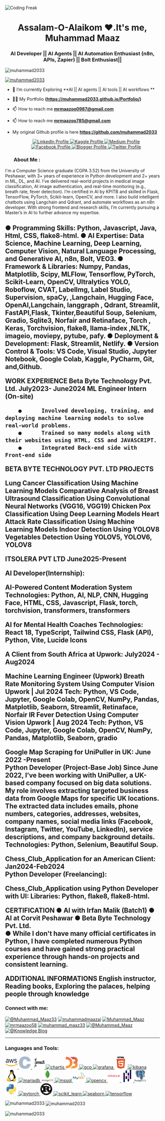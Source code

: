 
  <!DOCTYPE html>
<html lang="en">

<body>
    <div class="container">
        <img src="https://images.squarespace-cdn.com/content/v1/5769fc401b631bab1addb2ab/1541580611624-TE64QGKRJG8SWAIUS7NS/ke17ZwdGBToddI8pDm48kPoswlzjSVMM-SxOp7CV59BZw-zPPgdn4jUwVcJE1ZvWQUxwkmyExglNqGp0IvTJZamWLI2zvYWH8K3-s_4yszcp2ryTI0HqTOaaUohrI8PI6FXy8c9PWtBlqAVlUS5izpdcIXDZqDYvprRqZ29Pw0o/coding-freak.gif" alt="Coding Freak">
    </div>
</body>
</html>
 <h1 align="center">Assalam-O-Alaikom ❤.It's me, Muhammad Maaz </h1>
 <h3 align="center">AI Developer || AI Agents || AI Automation Enthusiast (n8n, APIs, Zapier) || Bolt Enthusiast||</h3>

<p align="left"> <img src="https://komarev.com/ghpvc/?username=muhammad2033&label=Profile%20views&color=0e75b6&style=flat" alt="muhammad2033" /> </p>

<p align="left"> <a href="https://github.com/ryo-ma/github-profile-trophy"><img src="https://github-profile-trophy.vercel.app/?username=muhammad2033" alt="muhammad2033" /></a> </p>


- 🔭 I’m currently Exploring **AI || AI agents || AI tools || AI workflows **

- 👨‍💻 My Portfolio  **(https://muhammad2033.github.io/Portfolio/)**

- 📫 How to reach me **mrmaazoo0987@gmail.com**
- 📫 How to reach me **mrmaazoo785@gmail.com**

- My original Github profile is here **https://github.com/muhammad2033**





  <div align="center">
    <a href="https://www.linkedin.com/in/muhammadmaazai/" target="_blank">
      <img src="https://img.shields.io/badge/LinkedIn-Profile-orange?style=for-the-badge&logo=linkedin" alt="LinkedIn Profile">
    </a>
    <a href="https://www.kaggle.com/mrmaazoo" target="_blank">
      <img src="https://img.shields.io/badge/Kaggle-Profile-pink?style=for-the-badge&logo=kaggle" alt="Kaggle Profile">
    </a>
    <a href="https://medium.com/@Muhammad_Maaz" target="_blank">
      <img src="https://img.shields.io/badge/Medium-Profile-orange?style=for-the-badge&logo=medium" alt="Medium Profile">
    </a>
    <a href="https://www.facebook.com/mrmaazoo58/" target="_blank">
      <img src="https://img.shields.io/badge/Facebook-Profile-pink?style=for-the-badge&logo=Facebook" alt="Facebook Profile">
    </a>
    <a href="https://blogging-with-maaz.blogspot.com/" target="_blank">
      <img src="https://img.shields.io/badge/Blogger-Profile-orange?style=for-the-badge&logo=Blogger" alt="Blogger Profile">
    </a>
    <a href="https://twitter.com/Muhammad_Maaz33/" target="_blank">
      <img src="https://img.shields.io/badge/Twitter-Profile-pink?style=for-the-badge&logo=Twitter" alt="Twitter Profile">
    </a>
  </div>



  ### &nbsp;About Me :

I'm a Computer Science graduate (CGPA 3.52) from the University of Peshawar, with 3+ years of experience in Python development 
and 2+ years in ML, DL, and AI. I’ve delivered real-world projects in medical image classification, AI image authentication, and real-time monitoring (e.g., breath rate, fever detection). I’m certified in AI by KPITB and skilled in Flask, TensorFlow, PyTorch, Scikit-learn, 
OpenCV, and more. I also build intelligent chatbots using Langchain and Qdrant, and automate workflows as an n8n developer. With 
strong frontend and research skills, I’m currently pursuing a Master’s in AI to further advance my expertise. 
<h2 Technical Skills h2> 
●      Programming Skills: Python, Javascript, Java, Html, CSS, flake8-html. 
●      AI Expertise: Data Science, Machine Learning, Deep Learning, Computer Vision, Natural Language   
       Processing, and Generative AI, n8n, Bolt, VEO3. 
●      Framework & Libraries: Numpy, Pandas, Matplotlib, Scipy, MLFlow, Tensorflow, PyTorch, Scikit-Learn, OpenCV, 
       Ultralytics YOLO, Roboflow, CVAT, LabelImg, Label Studio,  Supervision, spaCy, ,Langchain,  Hugging Face, 
       OpenAI,Langchain, langgraph , Qdrant, Streamlit, FastAPI,Flask, Tkinter,Beautiful Soup, Selenium, Gradio, Sqlite3, 
       Norfair and Retinaface, Torch , Keras, Torchvision, flake8, llama-index ,NLTK, imageio, moviepy, pytube, pafy. 
●      Deployment & Development: Flask,  Streamlit, Netlify.
●      Version Control & Tools: VS Code, Visual Studio, Jupyter Notebook, Google Colab, Kaggle, PyCharm, Git, and,Github. 

WORK EXPERIENCE
Beta Byte Technology Pvt. Ltd.                                                                                                                          		          July2023- June2024
ML Engineer Intern (On-site)

        ●      Involved developing, training, and deploying machine learning models to solve real-world problems. 
        ●      Trained so many models along with their websites using HTML, CSS and JAVASCRIPT. 
        ●      Integrated Back-end side with Front-end side

BETA BYTE TECHNOLOGY  PVT. LTD  PROJECTS

Lung Cancer Classification Using Machine Learning Models 
Comparative Analysis of Breast Ultrasound Classification Using Convolutional Neural Networks (VGG16, VGG19) 
Chicken Pox Classification Using Deep Learning Models 
Heart Attack Rate Classification Using Machine Learning Models 
Indoor Detection Using YOLOV8 
Vegetables Detection Using YOLOV5, YOLOV6, YOLOV8


ITSOLERA PVT LTD                                                                                                                                                                       June2025-Present

AI Developer(Internship):

AI-Powered Content Moderation System
Technologies: Python, AI, NLP, CNN, Hugging Face, HTML, CSS, Javascript, Flask, torch, torchvision, transformers, transformers

AI for Mental Health Coaches
Technologies:  React 18, TypeScript, Tailwind CSS, Flask (API), Python, Vite, Lucide Icons

A Client from South Africa at Upwork:                                                                                                                                 July2024 - Aug2024                                      

Machine Learning Engineer (Upwork)
Breath Rate Monitoring System Using Computer Vision
Upwork | Jul 2024
Tech: Python, VS Code, Jupyter, Google Colab, OpenCV, NumPy, Pandas, Matplotlib, Seaborn, Streamlit, Retinaface, Norfair
IR Fever Detection Using Computer Vision
Upwork | Aug 2024
Tech: Python, VS Code, Jupyter, Google Colab, OpenCV, NumPy, Pandas, Matplotlib, Seaborn, gradio

Google Map Scraping for UniPuller in UK:                                                                                                                              June 2022 -Present  
Python Developer (Project-Base Job)
Since June 2022, I’ve been working with UniPuller, a UK-based company focused on big data solutions. My role involves extracting targeted business data from Google Maps for specific UK locations. The extracted data includes emails, phone numbers, categories, addresses, websites, company names, social media links (Facebook, Instagram, Twitter, YouTube, LinkedIn), service descriptions, and company background details. 
Technologies: Python, Selenium, Beautiful Soup.

Chess_Club_Application for an American Client:                                                                                                                          Jan2024-Feb2024        
Python Developer (Freelancing):

Chess_Club_Application using Python Developer with UI:
Libraries: Python,  flake8, flake8-html.

CERTIFICATION
●    AI with Irfan Malik (Batch1)
●    AI at Corvit Peshawar
●	   Beta Byte Technology Pvt. Ltd.                                                                                                          
●    While I don't have many official certificates in Python, I have completed numerous Python courses and have gained strong practical experience through hands-on projects and        consistent learning.

ADDITIONAL INFORMATIONS
English instructor, Reading books, Exploring the palaces, helping people through knowledge




<h3 align="left">Connect with me:</h3>
<p align="left">
<a href="https://twitter.com/@Muhammad_Maaz33" target="blank"><img align="center" src="https://raw.githubusercontent.com/rahuldkjain/github-profile-readme-generator/master/src/images/icons/Social/twitter.svg" alt="@Muhammad_Maaz33" height="30" width="40" /></a>
<a href="https://linkedin.com/in/muhammadmaazai" target="blank"><img align="center" src="https://raw.githubusercontent.com/rahuldkjain/github-profile-readme-generator/master/src/images/icons/Social/linked-in-alt.svg" alt="muhammadmaazai" height="30" width="40" /></a>
<a href="https://kaggle.com/Muhammad_Maaz" target="blank"><img align="center" src="https://raw.githubusercontent.com/rahuldkjain/github-profile-readme-generator/master/src/images/icons/Social/kaggle.svg" alt="Muhammad_Maaz" height="30" width="40" /></a>
<a href="https://fb.com/mrmaazoo58" target="blank"><img align="center" src="https://raw.githubusercontent.com/rahuldkjain/github-profile-readme-generator/master/src/images/icons/Social/facebook.svg" alt="mrmaazoo58" height="30" width="40" /></a>
<a href="https://instagram.com/muhammad_maaz33" target="blank"><img align="center" src="https://raw.githubusercontent.com/rahuldkjain/github-profile-readme-generator/master/src/images/icons/Social/instagram.svg" alt="muhammad_maaz33" height="30" width="40" /></a>
<a href="https://medium.com/@Muhammad_Maaz" target="blank"><img align="center" src="https://raw.githubusercontent.com/rahuldkjain/github-profile-readme-generator/master/src/images/icons/Social/medium.svg" alt="@Muhammad_Maaz" height="30" width="40" /></a>
<a href="https://blogging-with-maaz.blogspot.com/" target="blank"><img align="center" src="https://raw.githubusercontent.com/rahuldkjain/github-profile-readme-generator/master/src/images/icons/Social/blogger.svg" alt="@Knowledge Blog" height="30" width="40" /></a>
</p>  

  ---
<h3 align="left">Languages and Tools:</h3>
<p align="left"> <a href="https://aws.amazon.com" target="_blank" rel="noreferrer"> <img src="https://raw.githubusercontent.com/devicons/devicon/master/icons/amazonwebservices/amazonwebservices-original-wordmark.svg" alt="aws" width="40" height="40"/> </a> <a href="https://www.cprogramming.com/" target="_blank" rel="noreferrer"> <img src="https://raw.githubusercontent.com/devicons/devicon/master/icons/c/c-original.svg" alt="c" width="40" height="40"/> </a> <a href="https://canvasjs.com" target="_blank" rel="noreferrer"> <img src="https://raw.githubusercontent.com/Hardik0307/Hardik0307/master/assets/canvasjs-charts.svg" alt="canvasjs" width="40" height="40"/> </a> <a href="https://www.chartjs.org" target="_blank" rel="noreferrer"> <img src="https://www.chartjs.org/media/logo-title.svg" alt="chartjs" width="40" height="40"/> </a> <a href="https://d3js.org/" target="_blank" rel="noreferrer"> <img src="https://raw.githubusercontent.com/devicons/devicon/master/icons/d3js/d3js-original.svg" alt="d3js" width="40" height="40"/> </a> <a href="https://cloud.google.com" target="_blank" rel="noreferrer"> <img src="https://www.vectorlogo.zone/logos/google_cloud/google_cloud-icon.svg" alt="gcp" width="40" height="40"/> </a> <a href="https://grafana.com" target="_blank" rel="noreferrer"> <img src="https://www.vectorlogo.zone/logos/grafana/grafana-icon.svg" alt="grafana" width="40" height="40"/> </a> <a href="https://www.w3.org/html/" target="_blank" rel="noreferrer"> <img src="https://raw.githubusercontent.com/devicons/devicon/master/icons/html5/html5-original-wordmark.svg" alt="html5" width="40" height="40"/> </a> <a href="https://www.elastic.co/kibana" target="_blank" rel="noreferrer"> <img src="https://www.vectorlogo.zone/logos/elasticco_kibana/elasticco_kibana-icon.svg" alt="kibana" width="40" height="40"/> </a> <a href="https://www.linux.org/" target="_blank" rel="noreferrer"> <img src="https://raw.githubusercontent.com/devicons/devicon/master/icons/linux/linux-original.svg" alt="linux" width="40" height="40"/> </a> <a href="https://mariadb.org/" target="_blank" rel="noreferrer"> <img src="https://www.vectorlogo.zone/logos/mariadb/mariadb-icon.svg" alt="mariadb" width="40" height="40"/> </a> <a href="https://www.mongodb.com/" target="_blank" rel="noreferrer"> <img src="https://raw.githubusercontent.com/devicons/devicon/master/icons/mongodb/mongodb-original-wordmark.svg" alt="mongodb" width="40" height="40"/> </a> <a href="https://www.microsoft.com/en-us/sql-server" target="_blank" rel="noreferrer"> <img src="https://www.svgrepo.com/show/303229/microsoft-sql-server-logo.svg" alt="mssql" width="40" height="40"/> </a> <a href="https://www.mysql.com/" target="_blank" rel="noreferrer"> <img src="https://raw.githubusercontent.com/devicons/devicon/master/icons/mysql/mysql-original-wordmark.svg" alt="mysql" width="40" height="40"/> </a> <a href="https://opencv.org/" target="_blank" rel="noreferrer"> <img src="https://www.vectorlogo.zone/logos/opencv/opencv-icon.svg" alt="opencv" width="40" height="40"/> </a> <a href="https://www.oracle.com/" target="_blank" rel="noreferrer"> <img src="https://raw.githubusercontent.com/devicons/devicon/master/icons/oracle/oracle-original.svg" alt="oracle" width="40" height="40"/> </a> <a href="https://pandas.pydata.org/" target="_blank" rel="noreferrer"> <img src="https://raw.githubusercontent.com/devicons/devicon/2ae2a900d2f041da66e950e4d48052658d850630/icons/pandas/pandas-original.svg" alt="pandas" width="40" height="40"/> </a> <a href="https://www.postgresql.org" target="_blank" rel="noreferrer"> <img src="https://raw.githubusercontent.com/devicons/devicon/master/icons/postgresql/postgresql-original-wordmark.svg" alt="postgresql" width="40" height="40"/> </a> <a href="https://www.python.org" target="_blank" rel="noreferrer"> <img src="https://raw.githubusercontent.com/devicons/devicon/master/icons/python/python-original.svg" alt="python" width="40" height="40"/> </a> <a href="https://pytorch.org/" target="_blank" rel="noreferrer"> <img src="https://www.vectorlogo.zone/logos/pytorch/pytorch-icon.svg" alt="pytorch" width="40" height="40"/> </a> <a href="https://www.rust-lang.org" target="_blank" rel="noreferrer"> <img src="https://raw.githubusercontent.com/devicons/devicon/master/icons/rust/rust-plain.svg" alt="rust" width="40" height="40"/> </a> <a href="https://scikit-learn.org/" target="_blank" rel="noreferrer"> <img src="https://upload.wikimedia.org/wikipedia/commons/0/05/Scikit_learn_logo_small.svg" alt="scikit_learn" width="40" height="40"/> </a> <a href="https://seaborn.pydata.org/" target="_blank" rel="noreferrer"> <img src="https://seaborn.pydata.org/_images/logo-mark-lightbg.svg" alt="seaborn" width="40" height="40"/> </a> <a href="https://www.tensorflow.org" target="_blank" rel="noreferrer"> <img src="https://www.vectorlogo.zone/logos/tensorflow/tensorflow-icon.svg" alt="tensorflow" width="40" height="40"/> </a> </p>


  <p><img align="left" src="https://github-readme-stats.vercel.app/api/top-langs?username=muhammad2033&show_icons=true&locale=en&layout=compact" alt="muhammad2033" /></p>

  <p>&nbsp;<img align="center" src="https://github-readme-stats.vercel.app/api?username=muhammad2033&show_icons=true&locale=en" alt="muhammad2033" /></p>

  <p><img align="center" src="https://github-readme-streak-stats.herokuapp.com/?user=muhammad2033&" alt="muhammad2033" /></p>
